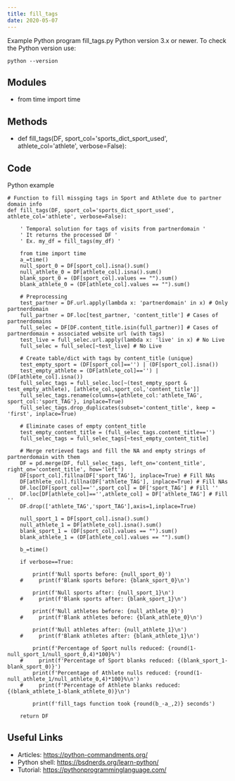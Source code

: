 ```yaml
---
title: fill_tags
date: 2020-05-07
---
```

Example Python program fill_tags.py
Python version 3.x or newer.
To check the Python version use:

    python --version

## Modules

* from time import time

## Methods

* def fill_tags(DF, sport_col='sports_dict_sport_used', athlete_col='athlete', verbose=False):

## Code

Python example

    # Function to fill missging tags in Sport and Athlete due to partner domain info
    def fill_tags(DF, sport_col='sports_dict_sport_used', athlete_col='athlete', verbose=False):
        
        ' Temporal solution for tags of visits from partnerdomain '
        ' It returns the processed DF '
        ' Ex. my_df = fill_tags(my_df) '
        
        from time import time
        a_=time()
        null_sport_0 = DF[sport_col].isna().sum()
        null_athlete_0 = DF[athlete_col].isna().sum()
        blank_sport_0 = (DF[sport_col].values == "").sum()
        blank_athlete_0 = (DF[athlete_col].values == "").sum()
        
        # Preprocessing
        test_partner = DF.url.apply(lambda x: 'partnerdomain' in x) # Only partnerdomain
        full_partner = DF.loc[test_partner, 'content_title'] # Cases of partnerdomains
        full_selec = DF[DF.content_title.isin(full_partner)] # Cases of partnerdomain + associated website url (with tags)
        test_live = full_selec.url.apply(lambda x: 'live' in x) # No Live
        full_selec = full_selec[~test_live] # No Live
        
        # Create table/dict with tags by content_title (unique)
        test_empty_sport = (DF[sport_col]=='') | (DF[sport_col].isna())
        test_empty_athlete = (DF[athlete_col]=='') | (DF[athlete_col].isna())
        full_selec_tags = full_selec.loc[~(test_empty_sport & test_empty_athlete), [athlete_col,sport_col,'content_title']] 
        full_selec_tags.rename(columns={athlete_col:'athlete_TAG', sport_col:'sport_TAG'}, inplace=True)
        full_selec_tags.drop_duplicates(subset='content_title', keep = 'first', inplace=True)
        
        # Eliminate cases of empty content_title
        test_empty_content_title = (full_selec_tags.content_title=='')
        full_selec_tags = full_selec_tags[~test_empty_content_title]
        
        # Merge retrieved tags and fill the NA and empty strings of partnerdomain with them
        DF = pd.merge(DF, full_selec_tags, left_on='content_title', right_on='content_title', how='left')
        DF[sport_col].fillna(DF['sport_TAG'], inplace=True) # Fill NAs
        DF[athlete_col].fillna(DF['athlete_TAG'], inplace=True) # Fill NAs
        DF.loc[DF[sport_col]=='',sport_col] = DF['sport_TAG'] # Fill ''
        DF.loc[DF[athlete_col]=='',athlete_col] = DF['athlete_TAG'] # Fill ''
        DF.drop(['athlete_TAG','sport_TAG'],axis=1,inplace=True)
        
        null_sport_1 = DF[sport_col].isna().sum()
        null_athlete_1 = DF[athlete_col].isna().sum()
        blank_sport_1 = (DF[sport_col].values == "").sum()
        blank_athlete_1 = (DF[athlete_col].values == "").sum()
        
        b_=time()
        
        if verbose==True:
        
            print(f'Null sports before: {null_sport_0}')
        #     print(f'Blank sports before: {blank_sport_0}\n')
    
            print(f'Null sports after: {null_sport_1}\n')
        #     print(f'Blank sports after: {blank_sport_1}\n')
    
            print(f'Null athletes before: {null_athlete_0}')
        #     print(f'Blank athletes before: {blank_athlete_0}\n')
    
            print(f'Null athletes after: {null_athlete_1}\n')
        #     print(f'Blank athletes after: {blank_athlete_1}\n')
    
            print(f'Percentage of Sport nulls reduced: {round(1-null_sport_1/null_sport_0,4)*100}%')
        #     print(f'Percentage of Sport blanks reduced: {(blank_sport_1-blank_sport_0)}')
            print(f'Percentage of Athlete nulls reduced: {round(1-null_athlete_1/null_athlete_0,4)*100}%\n')
        #     print(f'Percentage of Athlete blanks reduced: {(blank_athlete_1-blank_athlete_0)}\n')
    
            print(f'fill_tags function took {round(b_-a_,2)} seconds')
        
        return DF

## Useful Links

- Articles: https://python-commandments.org/
- Python shell: https://bsdnerds.org/learn-python/
- Tutorial: https://pythonprogramminglanguage.com/
